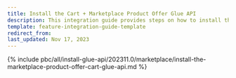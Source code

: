 ```yaml
---
title: Install the Cart + Marketplace Product Offer Glue API
description: This integration guide provides steps on how to install the Spryker Marketplace Product Offer + Cart Glue API feature into a Spryker project.
template: feature-integration-guide-template
redirect_from:
last_updated: Nov 17, 2023
---
```


{% include pbc/all/install-glue-api/202311.0/marketplace/install-the-marketplace-product-offer-cart-glue-api.md %} <!-- To edit, see /_includes/pbc/all/install-glue-api/202311.0/marketplace/install-the-marketplace-product-offer-cart-glue-api.md -->
